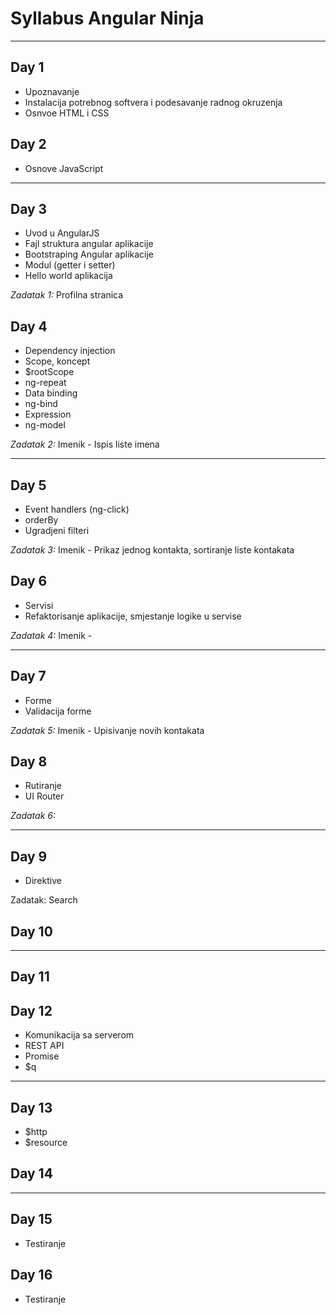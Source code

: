 # Syllabus Angular Ninja

---

## Day 1

* Upoznavanje
* Instalacija potrebnog softvera i podesavanje radnog okruzenja
* Osnvoe HTML i CSS

## Day 2

* Osnove JavaScript

---

## Day 3

* Uvod u AngularJS
* Fajl struktura angular aplikacije
* Bootstraping Angular aplikacije
* Modul (getter i setter)
* Hello world aplikacija

_Zadatak 1:_ Profilna stranica

## Day 4

* Dependency injection
* Scope, koncept
* $rootScope
* ng-repeat
* Data binding
* ng-bind
* Expression
* ng-model

_Zadatak 2:_ Imenik - Ispis liste imena

---

## Day 5

* Event handlers (ng-click)
* orderBy
* Ugradjeni filteri

_Zadatak 3:_ Imenik - Prikaz jednog kontakta, sortiranje liste kontakata

## Day 6

* Servisi
* Refaktorisanje aplikacije, smjestanje logike u servise

_Zadatak 4:_ Imenik - 

---

## Day 7

* Forme
* Validacija forme

_Zadatak 5:_ Imenik - Upisivanje novih kontakata

## Day 8

* Rutiranje
* UI Router

_Zadatak 6:_

---

## Day 9

* Direktive

Zadatak: Search

## Day 10

---
## Day 11


## Day 12

* Komunikacija sa serverom
* REST API
* Promise
* $q

---

## Day 13

* $http
* $resource

## Day 14

---

## Day 15

* Testiranje

## Day 16

* Testiranje

